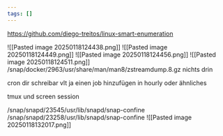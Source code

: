 ```yaml
---
tags: []
---
```

https://github.com/diego-treitos/linux-smart-enumeration

![[Pasted image 20250118124438.png]]
![[Pasted image 20250118124449.png]]
![[Pasted image 20250118124456.png]]
![[Pasted image 20250118124511.png]]
/snap/docker/2963/usr/share/man/man8/zstreamdump.8.gz
nichts drin

cron dir schreibar
vlt ja einen job hinzufügen in hourly oder ähnliches

tmux und screen session

/snap/snapd/23545/usr/lib/snapd/snap-confine
/snap/snapd/23258/usr/lib/snapd/snap-confine
![[Pasted image 20250118132017.png]]